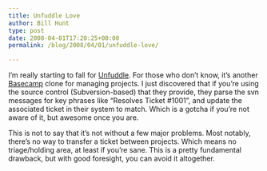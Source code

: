 ```yaml
---
title: Unfuddle Love
author: Bill Hunt
type: post
date: 2008-04-01T17:20:25+00:00
permalink: /blog/2008/04/01/unfuddle-love/

---
```

I&#8217;m really starting to fall for <a href="http://unfuddle.com/" title="Unfuddle" target="_blank">Unfuddle</a>. For those who don&#8217;t know, it&#8217;s another <a href="http://www.basecamphq.com/" title="Basecamp" target="_blank">Basecamp</a> clone for managing projects. I just discovered that if you&#8217;re using the source control (Subversion-based) that they provide, they parse the svn messages for key phrases like &#8220;Resolves Ticket #1001&#8221;, and update the associated ticket in their system to match. Which is a gotcha if you&#8217;re not aware of it, but awesome once you are.<!--more-->

This is not to say that it&#8217;s not without a few major problems. Most notably, there&#8217;s no way to transfer a ticket between projects. Which means no triage/holding area, at least if you&#8217;re sane. This is a pretty fundamental drawback, but with good foresight, you can avoid it altogether.